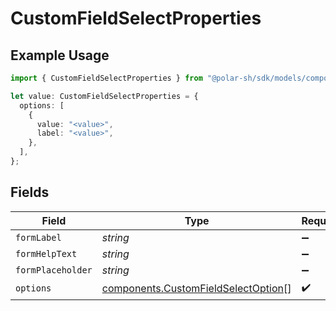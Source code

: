 # CustomFieldSelectProperties

## Example Usage

```typescript
import { CustomFieldSelectProperties } from "@polar-sh/sdk/models/components";

let value: CustomFieldSelectProperties = {
  options: [
    {
      value: "<value>",
      label: "<value>",
    },
  ],
};
```

## Fields

| Field                                                                                      | Type                                                                                       | Required                                                                                   | Description                                                                                |
| ------------------------------------------------------------------------------------------ | ------------------------------------------------------------------------------------------ | ------------------------------------------------------------------------------------------ | ------------------------------------------------------------------------------------------ |
| `formLabel`                                                                                | *string*                                                                                   | :heavy_minus_sign:                                                                         | N/A                                                                                        |
| `formHelpText`                                                                             | *string*                                                                                   | :heavy_minus_sign:                                                                         | N/A                                                                                        |
| `formPlaceholder`                                                                          | *string*                                                                                   | :heavy_minus_sign:                                                                         | N/A                                                                                        |
| `options`                                                                                  | [components.CustomFieldSelectOption](../../models/components/customfieldselectoption.md)[] | :heavy_check_mark:                                                                         | N/A                                                                                        |